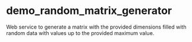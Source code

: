 # demo_random_matrix_generator
Web service to generate a matrix with the provided dimensions filled with random data with values up to the provided maximum value.
